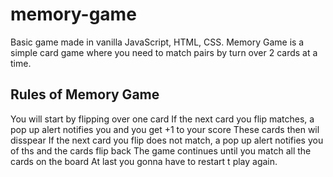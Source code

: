 # memory-game
Basic game made in vanilla JavaScript, HTML, CSS.
Memory Game is a simple card game where you need to match pairs by turn over 2 cards at a time. 
## Rules of Memory Game
You will start by flipping over one card
If the next card you flip matches, a pop up alert notifies you and you get +1 to your score
These cards then wil disspear
If the next card you flip does not match, a pop up alert notifies you of ths and the cards flip back
The game continues until you match all the cards on the board
At last you gonna have to restart t play again.
